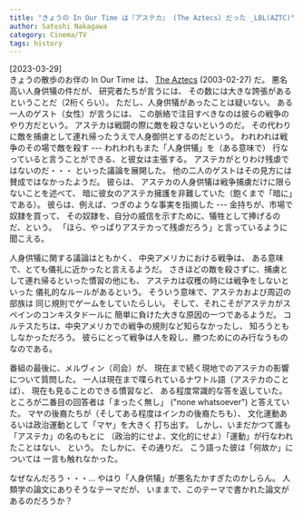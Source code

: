 ```yaml
---
title: "きょうの In Our Time は『アステカ』 (The Aztecs) だった _LBL(AZTC)"
author: Satoshi Nakagawa
category: Cinema/TV
tags: history
---
```


[2023-03-29]  
 きょうの散歩のお伴の In Our Time は、
[The Aztecs](https://www.bbc.co.uk/programmes/p00548v0)
(2003-02-27) だ。
悪名高い人身供犠の件だが、
研究者たちが言うには、
その数には大きな誇張があるということだ（2桁くらい）。
ただし、人身供犠があったことは疑いない。
ある一人のゲスト（女性）が言うには、
この脈絡で注目すべきなのは彼らの戦争のやり方だという。
アステカは戦闘の際に敵を殺さないというのだ。
その代わりに敵を捕虜として連れ帰ったうえで人身御供とするのだという。
われわれは戦争のその場で敵を殺す ---
われわれもまた「人身供犠」を（ある意味で）
行なっていると言うことができる、と彼女は主張する。
アステカがとりわけ残虐ではないのだ・・・
といった議論を展開した。
他の二人のゲストはその見方には賛成ではなかったようだ。
彼らは、
アステカの人身供犠は戦争捕虜だけに限らないことを述べて、
暗に彼女のアステカ擁護を非難していた（飽くまで「暗に」である）。
彼らは、例えば、つぎのような事実を指摘した ---
金持ちが、市場で奴隷を買って、
その奴隷を、自分の威信を示すために、犠牲として捧げるのだ、という。
「ほら、やっぱりアステカって残虐だろう」と言っているように聞こえる。

 人身供犠に関する議論はともかく、
中央アメリカにおける戦争は、
ある意味で、とても儀礼に近かったと言えるようだ。
さきほどの敵を殺さずに、捕虜として連れ帰るといった慣習の他にも、
アステカは収穫の時には戦争をしないといった
儀礼的なルールがあるという。
そういう意味で、アステカおよび周辺の部族は
同じ規則でゲームをしていたらしい。
そして、それこそがアステカがスペインのコンキスタドールに
簡単に負けた大きな原因の一つであるようだ。
コルテスたちは、中央アメリカでの戦争の規則など知らなかったし、
知ろうともしなかっただろう。
彼らにとって戦争は人を殺し、勝つためにのみ行なうものなのである。

 番組の最後に、メルヴィン（司会）が、
現在まで続く現地でのアステカの影響について質問した。
一人は現在まで喋られているナワトル語（アステカのことば）、
現在も見ることのできる慣習など、
ある程度常識的な答を返していた。
ところが二番目の回答者は「まったく無し」
("none whatsoever") と答えていた。
マヤの後裔たちが（そしてある程度はインカの後裔たちも）、
文化運動あるいは政治運動として「マヤ」を大きく
打ち出す。
しかし、いまだかつて誰も「アステカ」の名のもとに
（政治的にせよ、文化的にせよ）「運動」が行なわれたことはない、
という。
たしかに、その通りだ。
こう語った彼は「何故か」については
一言も触れなかった。

 なぜなんだろう・・・…
やはり「人身供犠」が悪名たかすぎたのかしらん。
人類学の論文にありそうなテーマだが、
いままで、このテーマで書かれた論文があるのだろうか？

